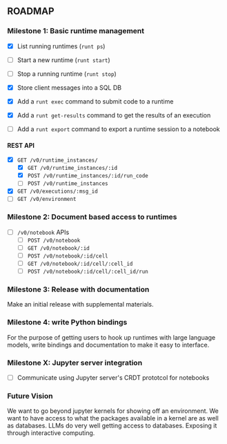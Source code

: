 ## ROADMAP

### Milestone 1: Basic runtime management

- [x] List running runtimes (`runt ps`)
- [ ] Start a new runtime (`runt start`)
- [ ] Stop a running runtime (`runt stop`)
- [x] Store client messages into a SQL DB

- [x] Add a `runt exec` command to submit code to a runtime
- [x] Add a `runt get-results` command to get the results of an execution
- [ ] Add a `runt export` command to export a runtime session to a notebook

#### REST API

- [x] `GET /v0/runtime_instances/`
  - [x] `GET /v0/runtime_instances/:id`
  - [x] `POST /v0/runtime_instances/:id/run_code`
  - [ ] `POST /v0/runtime_instances`
- [x] `GET /v0/executions/:msg_id`
- [ ] `GET /v0/environment`

### Milestone 2: Document based access to runtimes

- [ ] `/v0/notebook` APIs
  - [ ] `POST /v0/notebook`
  - [ ] `GET /v0/notebook/:id`
  - [ ] `POST /v0/notebook/:id/cell`
  - [ ] `GET /v0/notebook/:id/cell/:cell_id`
  - [ ] `POST /v0/notebook/:id/cell/:cell_id/run`

### Milestone 3: Release with documentation

Make an initial release with supplemental materials.

### Milestone 4: write Python bindings

For the purpose of getting users to hook up runtimes with large language models, write bindings and documentation to make it easy to interface.

### Milestone X: Jupyter server integration

- [ ] Communicate using Jupyter server's CRDT prototcol for notebooks

### Future Vision

We want to go beyond jupyter kernels for showing off an environment. We want to have access to what the packages available in a kernel are as well as databases. LLMs do very well getting access to databases. Exposing it through interactive computing.

```

```
